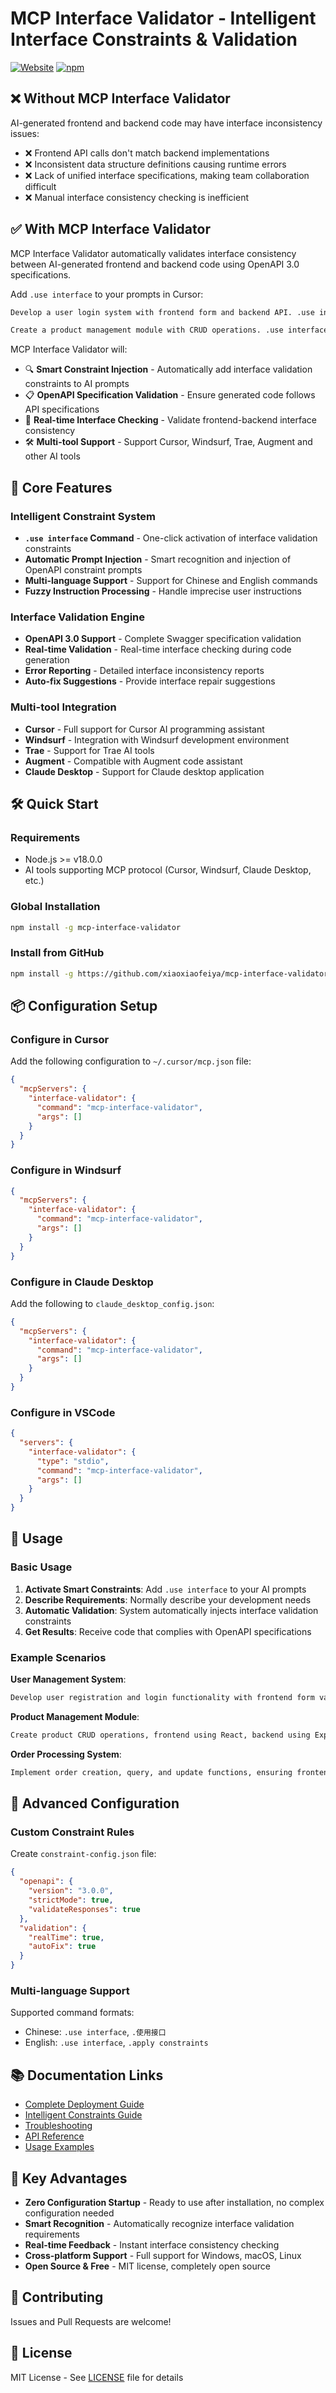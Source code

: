 # MCP Interface Validator - Intelligent Interface Constraints & Validation

[![Website](https://img.shields.io/badge/GitHub-mcp--interface--validator-blue)](https://github.com/xiaoxiaofeiya/mcp-interface-validator)
[![npm](https://img.shields.io/badge/npm-install%20-g-red)](https://www.npmjs.com/package/mcp-interface-validator)

## ❌ Without MCP Interface Validator

AI-generated frontend and backend code may have interface inconsistency issues:

- ❌ Frontend API calls don't match backend implementations
- ❌ Inconsistent data structure definitions causing runtime errors
- ❌ Lack of unified interface specifications, making team collaboration difficult
- ❌ Manual interface consistency checking is inefficient

## ✅ With MCP Interface Validator

MCP Interface Validator automatically validates interface consistency between AI-generated frontend and backend code using OpenAPI 3.0 specifications.

Add `.use interface` to your prompts in Cursor:

```txt
Develop a user login system with frontend form and backend API. .use interface
```

```txt
Create a product management module with CRUD operations. .use interface
```

MCP Interface Validator will:
- 🔍 **Smart Constraint Injection** - Automatically add interface validation constraints to AI prompts
- 📋 **OpenAPI Specification Validation** - Ensure generated code follows API specifications
- 🔄 **Real-time Interface Checking** - Validate frontend-backend interface consistency
- 🛠️ **Multi-tool Support** - Support Cursor, Windsurf, Trae, Augment and other AI tools

## 🚀 Core Features

### Intelligent Constraint System
- **`.use interface` Command** - One-click activation of interface validation constraints
- **Automatic Prompt Injection** - Smart recognition and injection of OpenAPI constraint prompts
- **Multi-language Support** - Support for Chinese and English commands
- **Fuzzy Instruction Processing** - Handle imprecise user instructions

### Interface Validation Engine
- **OpenAPI 3.0 Support** - Complete Swagger specification validation
- **Real-time Validation** - Real-time interface checking during code generation
- **Error Reporting** - Detailed interface inconsistency reports
- **Auto-fix Suggestions** - Provide interface repair suggestions

### Multi-tool Integration
- **Cursor** - Full support for Cursor AI programming assistant
- **Windsurf** - Integration with Windsurf development environment
- **Trae** - Support for Trae AI tools
- **Augment** - Compatible with Augment code assistant
- **Claude Desktop** - Support for Claude desktop application

## 🛠️ Quick Start

### Requirements
- Node.js >= v18.0.0
- AI tools supporting MCP protocol (Cursor, Windsurf, Claude Desktop, etc.)

### Global Installation

```bash
npm install -g mcp-interface-validator
```

### Install from GitHub

```bash
npm install -g https://github.com/xiaoxiaofeiya/mcp-interface-validator.git
```

## 📦 Configuration Setup

### Configure in Cursor

Add the following configuration to `~/.cursor/mcp.json` file:

```json
{
  "mcpServers": {
    "interface-validator": {
      "command": "mcp-interface-validator",
      "args": []
    }
  }
}
```

### Configure in Windsurf

```json
{
  "mcpServers": {
    "interface-validator": {
      "command": "mcp-interface-validator",
      "args": []
    }
  }
}
```

### Configure in Claude Desktop

Add the following to `claude_desktop_config.json`:

```json
{
  "mcpServers": {
    "interface-validator": {
      "command": "mcp-interface-validator",
      "args": []
    }
  }
}
```

### Configure in VSCode

```json
{
  "servers": {
    "interface-validator": {
      "type": "stdio",
      "command": "mcp-interface-validator",
      "args": []
    }
  }
}
```

## 🎯 Usage

### Basic Usage

1. **Activate Smart Constraints**: Add `.use interface` to your AI prompts
2. **Describe Requirements**: Normally describe your development needs
3. **Automatic Validation**: System automatically injects interface validation constraints
4. **Get Results**: Receive code that complies with OpenAPI specifications

### Example Scenarios

**User Management System**:
```txt
Develop user registration and login functionality with frontend form validation and backend API. .use interface
```

**Product Management Module**:
```txt
Create product CRUD operations, frontend using React, backend using Express. .use interface
```

**Order Processing System**:
```txt
Implement order creation, query, and update functions, ensuring frontend-backend data structure consistency. .use interface
```

## 🔧 Advanced Configuration

### Custom Constraint Rules

Create `constraint-config.json` file:

```json
{
  "openapi": {
    "version": "3.0.0",
    "strictMode": true,
    "validateResponses": true
  },
  "validation": {
    "realTime": true,
    "autoFix": true
  }
}
```

### Multi-language Support

Supported command formats:
- Chinese: `.use interface`, `.使用接口`
- English: `.use interface`, `.apply constraints`

## 📚 Documentation Links

- [Complete Deployment Guide](./COMPLETE-DEPLOYMENT-GUIDE.md)
- [Intelligent Constraints Guide](./INTELLIGENT-VALIDATION-GUIDE.md)
- [Troubleshooting](./TROUBLESHOOTING.md)
- [API Reference](./api/README.md)
- [Usage Examples](./examples/README.md)

## 🌟 Key Advantages

- **Zero Configuration Startup** - Ready to use after installation, no complex configuration needed
- **Smart Recognition** - Automatically recognize interface validation requirements
- **Real-time Feedback** - Instant interface consistency checking
- **Cross-platform Support** - Full support for Windows, macOS, Linux
- **Open Source & Free** - MIT license, completely open source

## 🤝 Contributing

Issues and Pull Requests are welcome!

## 📄 License

MIT License - See [LICENSE](../LICENSE) file for details
